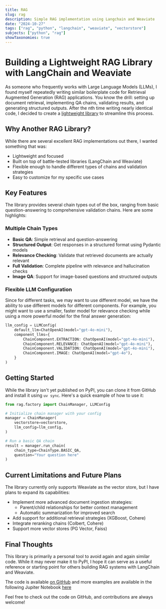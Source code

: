 ```yaml
---
title: RAG
slug: rag
description: Simple RAG implementation using Langchain and Weaviate
date: "2024-10-27"
tags: ["rag", "python", "langchain", "weaviate", "vectorstore"]
subjects: ["python", "rag"]
showTaxonomies: true
---
```


# Building a Lightweight RAG Library with LangChain and Weaviate

As someone who frequently works with Large Language Models (LLMs), I found myself repeatedly writing similar boilerplate code for Retrieval Augmented Generation (RAG) applications. You know the drill: setting up document retrieval, implementing QA chains, validating results, and generating structured outputs. After the nth time writing nearly identical code, I decided to create a [lightweight library](https://github.com/RomainEconomics/rag) to streamline this process.

## Why Another RAG Library?

While there are several excellent RAG implementations out there, I wanted something that was:

- Lightweight and focused
- Built on top of battle-tested libraries (LangChain and Weaviate)
- Flexible enough to handle different types of chains and validation strategies
- Easy to customize for my specific use cases

## Key Features

The library provides several chain types out of the box, ranging from basic question-answering to comprehensive validation chains. Here are some highlights:

### Multiple Chain Types

- **Basic QA**: Simple retrieval and question-answering
- **Structured Output**: Get responses in a structured format using Pydantic models
- **Relevance Checking**: Validate that retrieved documents are actually relevant
- **Full Validation**: Complete pipeline with relevance and hallucination checks
- **Image QA**: Support for image-based questions and structured outputs

### Flexible LLM Configuration

Since for different tasks, we may want to use different model, we have the ability to use different models for different components. For example, you might want to use a smaller, faster model for relevance checking while using a more powerful model for the final answer generation:

```python
llm_config = LLMConfig(
    default_llm=ChatOpenAI(model="gpt-4o-mini"),
    component_llms={
        ChainComponent.EXTRACTION: ChatOpenAI(model="gpt-4o-mini"),
        ChainComponent.RELEVANCE: ChatOpenAI(model="gpt-4o-mini"),
        ChainComponent.VALIDATION: ChatOpenAI(model="gpt-4o-mini"),
        ChainComponent.IMAGE: ChatOpenAI(model="gpt-4o"),
    }
)
```

## Getting Started

While the library isn't yet published on PyPI, you can clone it from GitHub and install it using `uv sync`. Here's a quick example of how to use it:

```python
from rag.factory import ChainManager, LLMConfig

# Initialize chain manager with your config
manager = ChainManager(
    vectorstore=vectorstore,
    llm_config=llm_config,
)

# Run a basic QA chain
result = manager.run_chain(
    chain_type=ChainType.BASIC_QA,
    question="Your question here"
)
```

## Current Limitations and Future Plans

The library currently only supports Weaviate as the vector store, but I have plans to expand its capabilities:

- Implement more advanced document ingestion strategies:
  - Parent/child relationships for better context management
  - Automatic summarization for improved search
- Add support for additional retrieval strategies (XGBoost, Cohere)
- Integrate reranking chains (Colbert, Cohere)
- Support more vector stores (PG Vector, Faiss)

## Final Thoughts

This library is primarily a personal tool to avoid again and again similar code. While it may never make it to PyPI, I hope it can serve as a useful reference or starting point for others building RAG systems with LangChain and Weaviate.

The code is available [on GitHub](https://github.com/RomainEconomics/rag) and more examples are available in the following Jupiter Notebook [here](https://github.com/RomainEconomics/rag/blob/master/exemples.ipynb)

Feel free to check out the code on GitHub, and contributions are always welcome!
